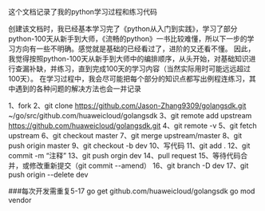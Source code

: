 这个文档记录了我的python学习过程和练习代码


创建该文档时，我已经基本学习完了《python从入门到实践》，学习了部分python-100天从新手到大师，《流畅的python》一书比较难懂，所以下一步的学习方向有一些不明确。感觉就是基础的已经看过了，进阶的又还看不懂。
因此，我觉得按照python-100天从新手到大师中的编排顺序，从头开始，对基础知识进行查漏补缺，并练习，直到完成100天的学习内容（当然实际用时可能远远超过100天）。
在学习过程中，我会尽可能把每个部分的知识点都写出例程连练习，其中遇到的各种问题的解决方法也会一并记录


1、fork
2、git clone https://github.com/Jason-Zhang9309/golangsdk.git ~/go/src/github.com/huaweicloud/golangsdk
3、git remote add upstream https://github.com/huaweicloud/golangsdk.git
4、git remote -v
5、git fetch upstream
6、git checkout master
7、git merge upstream/master
8、git push origin master
9、git checkout -b  dev
10、写代码
11、git add .
12、git commit -m “注释”
13、git push orgin dev
14、pull request
15、等待代码合并，或修改重新提交（git commit --amend） 
16、git branch -D dev
17、git push origin --delete dev

###每次开发需重复5-17
go get github.com/huaweicloud/golangsdk
go mod vendor
